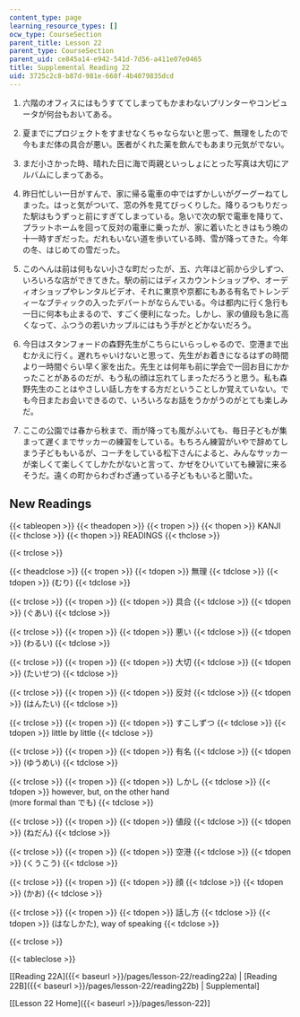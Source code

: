```yaml
---
content_type: page
learning_resource_types: []
ocw_type: CourseSection
parent_title: Lesson 22
parent_type: CourseSection
parent_uid: ce845a14-e942-541d-7d56-a411e07e0465
title: Supplemental Reading 22
uid: 3725c2c8-b87d-981e-668f-4b4079835dcd
---
```


1.  六階のオフィスにはもうすててしまってもかまわないプリンターやコンピュータが何台もおいてある。  
    
2.  夏までにプロジェクトをすませなくちゃならないと思って、無理をしたので今もまだ体の具合が悪い。医者がくれた薬を飲んでもあまり元気がでない。  
    
3.  まだ小さかった時、晴れた日に海で両親といっしょにとった写真は大切にアルバムにしまってある。  
    
4.  昨日忙しい一日がすんで、家に帰る電車の中ではずかしいがグーグーねてしまった。はっと気がついて、窓の外を見てびっくりした。降りるつもりだった駅はもうずっと前にすぎてしまっている。急いで次の駅で電車を降りて、プラットホームを回って反対の電車に乗ったが、家に着いたときはもう晩の十一時すぎだった。だれもいない道を歩いている時、雪が降ってきた。今年の冬、はじめての雪だった。  
    
5.  このへんは前は何もない小さな町だったが、五、六年ほど前から少しずつ、いろいろな店ができてきた。駅の前にはディスカウントショップや、オーディオショップやレンタルビデオ、それに東京や京都にもある有名でトレンディーなブティックの入ったデパートがならんでいる。今は都内に行く急行も一日に何本も止まるので、すごく便利になった。しかし、家の値段も急に高くなって、ふつうの若いカップルにはもう手がとどかないだろう。  
    
6.  今日はスタンフォードの森野先生がこちらにいらっしゃるので、空港まで出むかえに行く。遅れちゃいけないと思って、先生がお着きになるはずの時間より一時間ぐらい早く家を出た。先生とは何年も前に学会で一回お目にかかったことがあるのだが、もう私の顔は忘れてしまっただろうと思う。私も森野先生のことはやさしい話し方をする方だということしか覚えていない。でも今日またお会いできるので、いろいろなお話をうかがうのがとても楽しみだ。  
    
7.  ここの公園では春から秋まで、雨が降っても風がふいても、毎日子どもが集まって遅くまでサッカーの練習をしている。もちろん練習がいやで辞めてしまう子どももいるが、コーチをしている松下さんによると、みんなサッカーが楽しくて楽しくてしかたがないと言って、かぜをひいていても練習に来るそうだ。遠くの町からわざわざ通っている子どももいると聞いた。

New Readings
------------

{{< tableopen >}}
{{< theadopen >}}
{{< tropen >}}
{{< thopen >}}
KANJI
{{< thclose >}}
{{< thopen >}}
READINGS
{{< thclose >}}

{{< trclose >}}

{{< theadclose >}}
{{< tropen >}}
{{< tdopen >}}
無理
{{< tdclose >}}
{{< tdopen >}}
(むり)
{{< tdclose >}}

{{< trclose >}}
{{< tropen >}}
{{< tdopen >}}
具合
{{< tdclose >}}
{{< tdopen >}}
(ぐあい)
{{< tdclose >}}

{{< trclose >}}
{{< tropen >}}
{{< tdopen >}}
悪い
{{< tdclose >}}
{{< tdopen >}}
(わるい)
{{< tdclose >}}

{{< trclose >}}
{{< tropen >}}
{{< tdopen >}}
大切
{{< tdclose >}}
{{< tdopen >}}
(たいせつ)
{{< tdclose >}}

{{< trclose >}}
{{< tropen >}}
{{< tdopen >}}
反対
{{< tdclose >}}
{{< tdopen >}}
(はんたい)
{{< tdclose >}}

{{< trclose >}}
{{< tropen >}}
{{< tdopen >}}
すこしずつ
{{< tdclose >}}
{{< tdopen >}}
little by little
{{< tdclose >}}

{{< trclose >}}
{{< tropen >}}
{{< tdopen >}}
有名
{{< tdclose >}}
{{< tdopen >}}
(ゆうめい)
{{< tdclose >}}

{{< trclose >}}
{{< tropen >}}
{{< tdopen >}}
しかし
{{< tdclose >}}
{{< tdopen >}}
however, but, on the other hand  
(more formal than でも)
{{< tdclose >}}

{{< trclose >}}
{{< tropen >}}
{{< tdopen >}}
値段
{{< tdclose >}}
{{< tdopen >}}
(ねだん)
{{< tdclose >}}

{{< trclose >}}
{{< tropen >}}
{{< tdopen >}}
空港
{{< tdclose >}}
{{< tdopen >}}
(くうこう)
{{< tdclose >}}

{{< trclose >}}
{{< tropen >}}
{{< tdopen >}}
顔
{{< tdclose >}}
{{< tdopen >}}
(かお)
{{< tdclose >}}

{{< trclose >}}
{{< tropen >}}
{{< tdopen >}}
話し方
{{< tdclose >}}
{{< tdopen >}}
(はなしかた), way of speaking
{{< tdclose >}}

{{< trclose >}}

{{< tableclose >}}

\[[Reading 22A]({{< baseurl >}}/pages/lesson-22/reading22a) | [Reading 22B]({{< baseurl >}}/pages/lesson-22/reading22b) | Supplemental\]

\[[Lesson 22 Home]({{< baseurl >}}/pages/lesson-22)\]